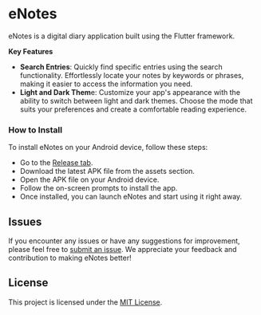 # eNotes

eNotes is a digital diary application built using the Flutter framework.

**Key Features**

- **Search Entries**: Quickly find specific entries using the search functionality. Effortlessly locate your notes by keywords or phrases, making it easier to access the information you need.
- **Light and Dark Them**e: Customize your app's appearance with the ability to switch between light and dark themes. Choose the mode that suits your preferences and create a comfortable reading experience.

### How to Install

To install eNotes on your Android device, follow these steps:

- Go to the [Release tab](https://github.com/PS-Hitori/eNotes/releases).
- Download the latest APK file from the assets section.
- Open the APK file on your Android device.
- Follow the on-screen prompts to install the app.
- Once installed, you can launch eNotes and start using it right away.

## Issues

If you encounter any issues or have any suggestions for improvement, please feel free to [submit an issue](https://github.com/PS-Hitori/eNotes/issues). We appreciate your feedback and contribution to making eNotes better!

## License

This project is licensed under the [MIT License](https://opensource.org/licenses/MIT).

